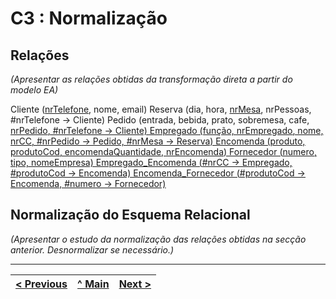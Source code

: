# C3 : Normalização

## Relações
_(Apresentar as relações obtidas da transformação direta a partir do modelo EA)_

Cliente (<ins>nrTelefone</ins>, nome, email)
Reserva (dia, hora, <ins>nrMesa</ins>, nrPessoas, #nrTelefone -> Cliente)
Pedido (entrada, bebida, prato, sobremesa, cafe, <ins>nrPedido<ins>, <ins>#nrTelefone</ins> -> Cliente)
Empregado (função, <ins>nrEmpregado</ins>, nome, nrCC, <ins>#nrPedido</ins> -> Pedido, <ins>#nrMesa<ins> -> Reserva)
Encomenda (produto, <ins>produtoCod</ins>, encomendaQuantidade, <ins>nrEncomenda</ins>)
Fornecedor (<ins>numero</ins>, tipo, nomeEmpresa)
Empregado_Encomenda (<ins>#nrCC</ins> -> Empregado, <ins>#produtoCod</ins> -> Encomenda) 
Encomenda_Fornecedor (<ins>#produtoCod</ins> -> Encomenda, <ins>#numero</ins> -> Fornecedor)

  
  ## Normalização do Esquema Relacional
_(Apresentar o estudo da normalização das relações obtidas na secção anterior. Desnormalizar se necessário.)_

---
[< Previous](rebd02.md) | [^ Main](https://github.com/SIBD01/TrabalhoFinal) | [Next >](rebd04.md)
:--- | :---: | ---: 
